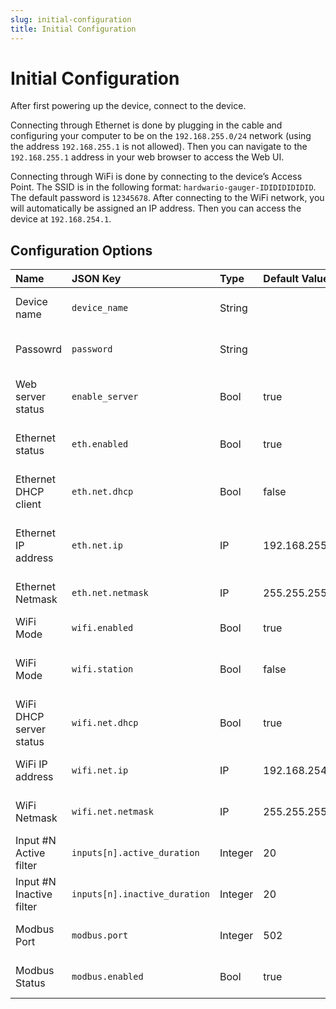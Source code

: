 ```yaml
---
slug: initial-configuration
title: Initial Configuration
---
```


# Initial Configuration

After first powering up the device, connect to the device.

Connecting through Ethernet is done by plugging in the cable and configuring your computer to be on the `192.168.255.0/24` network (using the address `192.168.255.1` is not allowed). Then you can navigate to the `192.168.255.1` address in your web browser to access the Web UI.

Connecting through WiFi is done by connecting to the device’s Access Point. The SSID is in the following format: `hardwario-gauger-IDIDIDIDIDID`. The default password is `12345678`. After connecting to the WiFi network, you will automatically be assigned an IP address. Then you can access the device at `192.168.254.1`.

## Configuration Options

| Name                     | JSON Key                      | Type    | Default Value | Description                               |
| :----------------------- | :---------------------------- | :------ | :------------ | :---------------------------------------- |
| Device name              | `device_name`                 | String  |               | Hostname of the device                    |
| Passowrd                 | `password`                    | String  |               | Password for the Web UI                   |
| Web server status        | `enable_server`               | Bool    | true          | If false, HTTP server is disabled         |
| Ethernet status          | `eth.enabled`                 | Bool    | true          | If false, Ethernet is disabled            |
| Ethernet DHCP client     | `eth.net.dhcp`                | Bool    | false         | If true, DHCP client is enabled           |
| Ethernet IP address      | `eth.net.ip`                  | IP      | 192.168.255.1 | IP address of the Ethernet interface      |
| Ethernet Netmask         | `eth.net.netmask`             | IP      | 255.255.255.0 | Mask of the Ethernet interface            |
| WiFi Mode                | `wifi.enabled`                | Bool    | true          | If true, WiFi is enabled                  |
| WiFi Mode                | `wifi.station`                | Bool    | false         | If true, WiFi is in station mode, else AP |
| WiFi DHCP server status  | `wifi.net.dhcp`               | Bool    | true          | If true, WiFi DHCP is enabled             |
| WiFi IP address          | `wifi.net.ip`                 | IP      | 192.168.254.1 | IP address of the WiFi interface          |
| WiFi Netmask             | `wifi.net.netmask`            | IP      | 255.255.255.0 | Mask of the WiFi interface                |
| Input #N Active filter   | `inputs[n].active_duration`   | Integer | 20            | Active filter duration                    |
| Input #N Inactive filter | `inputs[n].inactive_duration` | Integer | 20            | Inactive filter duration                  |
| Modbus Port              | `modbus.port`                 | Integer | 502           | Port of the Modbus server                 |
| Modbus Status            | `modbus.enabled`              | Bool    | true          | If true, Modbus is enabled                |
